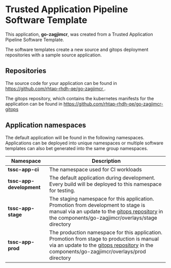 # Trusted Application Pipeline Software Template

This application, **go-zagjimcr**, was created from a Trusted Application Pipeline Software Template.

The software templates create a new source and gitops deployment repositories with a sample source application. 

## Repositories

The source code for your application can be found in [https://github.com/rhtap-rhdh-qe/go-zagjimcr ](https://github.com/rhtap-rhdh-qe/go-zagjimcr ).
 
The gitops repository, which contains the kubernetes manifests for the application can be found in 
[https://github.com/rhtap-rhdh-qe/go-zagjimcr-gitops ](https://github.com/rhtap-rhdh-qe/go-zagjimcr-gitops ) 

## Application namespaces 

The default application will be found in the following namespaces. Applications can be deployed into unique namespaces or multiple software templates can also bet generated into the same group namespaces.  

|  Namespace   |  Description   |  
| -------- | -------- |
| **tssc-app-ci** | The namespace used for CI workloads |
| **tssc-app-development** | The default application during development. Every build will be deployed to this namespace for testing. |
| **tssc-app-stage** | The staging namespace for this application. Promotion from development to stage is manual via an update to the [gitops repository](https://github.com/rhtap-rhdh-qe/go-zagjimcr-gitops ) in the components/go-zagjimcr/overlays/stage directory |
| **tssc-app-prod** | The production namespace for this application. Promotion from stage to production is manual via an update to the [gitops repository](https://github.com/rhtap-rhdh-qe/go-zagjimcr-gitops ) in the components/go-zagjimcr/overlays/prod directory |